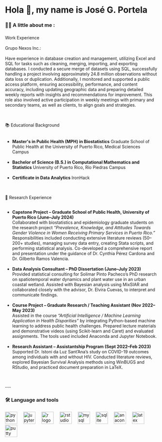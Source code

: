 <h1 align="left">Hola 👋,  my name is José G. Portela</h1>

###

<h3 align="left">👩‍💻  A little about me :</h3>

###

<p align="left"> Work Experience <br><br> Grupo Nexos Inc.: <br><br> Have experience in database creation and management, utilizing Excel and SQL for tasks such as cleaning, merging, importing, and exporting databases. I conducted a secure merge of datasets using SQL, successfully handling a project involving approximately 24.8 million observations without data loss or duplication. Additionally, I monitored and supported a public access platform, ensuring accessibility, performance, and content accuracy, including updating geographic data and preparing detailed weekly reports with insights and recommendations for improvement. This role also involved active participation in weekly meetings with primary and secondary teams, as well as clients, to align goals and strategies.
 
 <br><br>📚 Educational Background <br><br> 
 
 - **Master's in Public Health (MPH) in  Biostatistics**
   Graduate School of Public Health at the University of Puerto Rico, Medical Sciences Campus
 <br><br>  
 - **Bachelor of Science (B.S.) in Computational Mathematics and Statistics**
   University of Puerto Rico, Río Piedras Campus
   <br><br> 
 - **Certificate in Data Analytics**
   IronHack 
 
 <br><br> 🔬 Research Experience <br><br>

- **Capstone Project – Graduate School of Public Health, University of Puerto Rico (June–July 2024)**  
Collaborated with biostatistics and epidemiology graduate students on the research project *“Prevalence, Knowledge, and Attitudes Towards Gender Violence in Women Receiving Primary Services in Puerto Rico.”* Responsibilities included conducting extensive literature reviews (50–200+ studies), managing survey data entry, creating Stata scripts, and performing statistical analysis. Co-developed a comprehensive report and presentation under the guidance of Dr. Cynthia Pérez Cardona and Dr. Gilberto Ramos Valencia.
<br><br>
- **Data Analysis Consultant – PhD Dissertation (June–July 2023)**  
Provided statistical consulting for Solimar Pinto Pacheco’s PhD research on spatiotemporal water dynamics and plant water use in an urban coastal wetland. Assisted with Bayesian analysis using MixSIAR and collaborated closely with the advisor, Dr. Elvira Cuevas, to interpret and communicate findings.
<br><br>
- **Course Project – Graduate Research / Teaching Assistant (Nov 2022–May 2023)**  
Assisted in the course *“Artificial Intelligence / Machine Learning Application in Health Disparities”* by integrating Python-based machine learning to address public health challenges. Prepared lecture materials and demonstrative videos (using Scikit-learn and Caret) and evaluated assignments. The tools used included Anaconda and Jupyter Notebook.
<br><br>
- **Research Assistant – Assistantship Program (Sept 2022–Feb 2023)**  
Supported Dr. Istoni da Luz Sant’Ana’s study on COVID-19 outcomes among individuals with and without HIV. Conducted literature reviews, explored Bayesian Survival Analysis methods using WinBUGS and RStudio, and practiced document preparation in LaTeX.

 <br><br>---</p>

###

<h3 align="left">🛠 Language and tools</h3>

###

<div align="left">
  <img src="https://cdn.jsdelivr.net/gh/devicons/devicon/icons/python/python-original.svg" height="40" alt="python logo"  />
  <img width="12" />
  <img src="https://cdn.jsdelivr.net/gh/devicons/devicon/icons/jupyter/jupyter-original.svg" height="40" alt="jupyter logo"  />
  <img width="12" />
  <img src="https://cdn.jsdelivr.net/gh/devicons/devicon/icons/r/r-original.svg" height="40" alt="r logo"  />
  <img width="12" />
  <img src="https://cdn.jsdelivr.net/gh/devicons/devicon/icons/rstudio/rstudio-original.svg" height="40" alt="rstudio logo"  />
  <img width="12" />
  <img src="https://cdn.jsdelivr.net/gh/devicons/devicon/icons/mysql/mysql-original.svg" height="40" alt="mysql logo"  />
  <img width="12" />
  <img src="https://cdn.jsdelivr.net/gh/devicons/devicon/icons/sqlite/sqlite-original.svg" height="40" alt="sqlite logo"  />
  <img width="12" />
  <img src="https://cdn.jsdelivr.net/gh/devicons/devicon/icons/anaconda/anaconda-original.svg" height="40" alt="anaconda logo"  />
  <img width="12" />
  <img src="https://cdn.jsdelivr.net/gh/devicons/devicon/icons/latex/latex-original.svg" height="40" alt="latex logo"  />
  <img width="12" />
  <img src="https://cdn.jsdelivr.net/gh/devicons/devicon/icons/putty/putty-original.svg" height="40" alt="putty logo"  />
</div>

###


<!--
**portela824/portela824** is a ✨ _special_ ✨ repository because its `README.md` (this file) appears on your GitHub profile.

Here are some ideas to get you started:

- 🔭 I’m currently working on ...
- 🌱 I’m currently learning ...
- 👯 I’m looking to collaborate on ...
- 🤔 I’m looking for help with ...
- 💬 Ask me about ...
- 📫 How to reach me: ...
- 😄 Pronouns: ...
- ⚡ Fun fact: ...
-->
